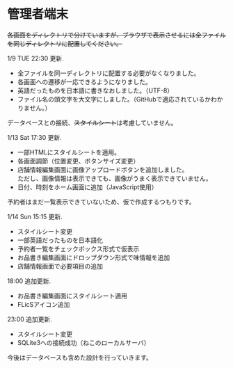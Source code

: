 # 管理者端末

~~各画面をディレクトリで分けていますが、ブラウザで表示させるには全ファイルを同じディレクトリに配置してください。~~

1/9 TUE 22:30 更新.

* 全ファイルを同一ディレクトリに配置する必要がなくなりました。
* 各画面への遷移が一応できるようになりました。
* 英語だったものを日本語に書きなおしました。（UTF-8）
* ファイル名の頭文字を大文字にしました。（GitHubで適応されているかわかりません。）

データベースとの接続、~~スタイルシート~~は考慮していません。  

1/13 Sat 17:30 更新.

* 一部HTMLにスタイルシートを適用。
* 各画面調節（位置変更、ボタンサイズ変更）
* 店舗情報編集画面に画像アップロードボタンを追加しました。  
ただし、画像情報は表示できても、画像がうまく表示できていません。
* 日付、時刻をホーム画面に追加（JavaScript使用）

予約者はまだ一覧表示できていないため、仮で作成するつもりです。

1/14 Sun 15:15 更新.

* スタイルシート変更
* 一部英語だったものを日本語化
* 予約者一覧をチェックボックス形式で仮表示
* お品書き編集画面にドロップダウン形式で味情報を追加
* 店舗情報画面で必要項目の追加

18:00 追加更新.

* お品書き編集画面にスタイルシート適用
* FLicSアイコン追加

23:00 追加更新.

* スタイルシート変更
* SQLite3への接続成功（ねこのローカルサーバ）

今後はデータベースも含めた設計を行っていきます。
